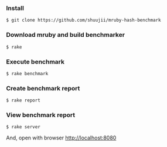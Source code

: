 ### Install

```console
$ git clone https://github.com/shuujii/mruby-hash-benchmark
```

### Download mruby and build benchmarker

```console
$ rake
```

### Execute benchmark

```console
$ rake benchmark
```

### Create benchmark report

```console
$ rake report
```

### View benchmark report

```console
$ rake server
```

And, open with browser [http://localhost:8080](http://localhost:8080)

